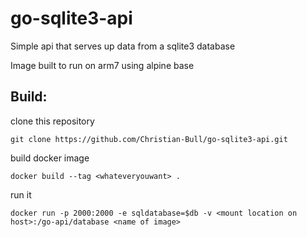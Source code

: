 # go-sqlite3-api

Simple api that serves up data from a sqlite3 database

Image built to run on arm7 using alpine base

## Build:

clone this repository  

`git clone https://github.com/Christian-Bull/go-sqlite3-api.git`

build docker image  

`docker build --tag <whateveryouwant> .`

run it  

`docker run -p 2000:2000 -e sqldatabase=$db -v <mount location on host>:/go-api/database <name of image>`
